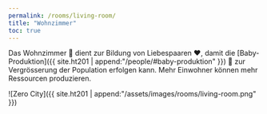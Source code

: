 ```yaml
---
permalink: /rooms/living-room/
title: "Wohnzimmer"
toc: true
---
```


Das Wohnzimmer :love_hotel: dient zur Bildung von Liebespaaren :heart:, damit die [Baby-Produktion]({{ site.ht201 | append:"/people/#baby-produktion" }}) :baby: zur Vergrösserung der Population erfolgen kann. Mehr Einwohner können mehr Ressourcen produzieren.

![Zero City]({{ site.ht201 | append:"/assets/images/rooms/living-room.png" }})
